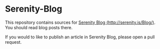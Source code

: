 # Serenity-Blog

This repository contains sources for [Serenity Blog (http://serenity.is/Blog/)](http://serenity.is/Blog/). You should read blog posts there.

If you would to like to publish an article in Serenity Blog, please open a pull request.
